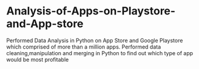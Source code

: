 # Analysis-of-Apps-on-Playstore-and-App-store
Performed Data Analysis in Python on App Store and Google Playstore which comprised of more than a million apps.
Performed data cleaning,manipulation and merging in Python to find out which type of app would be most profitable
